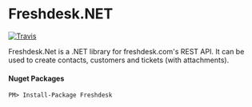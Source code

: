# Freshdesk.NET 
[![Travis](https://img.shields.io/travis/joyent/node.svg)]()

Freshdesk.Net is a .NET library for freshdesk.com's REST API.  It can be used to create contacts, customers and tickets (with attachments).  

#### Nuget Packages

	PM> Install-Package Freshdesk